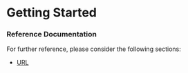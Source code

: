 # Getting Started

### Reference Documentation
For further reference, please consider the following sections:

* [URL](http://localhost:8082/credit-score-service-client/swagger-ui/index.html#/)


